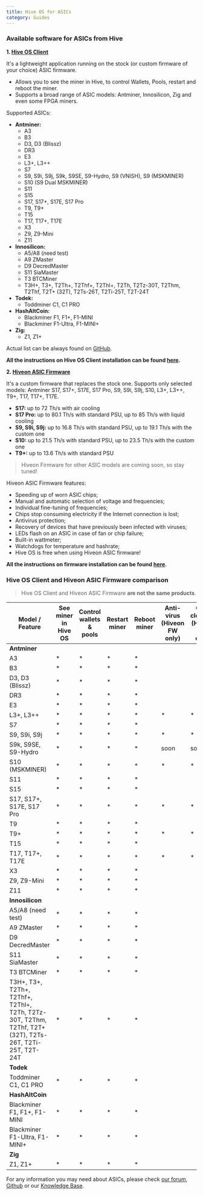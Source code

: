```yaml
---
title: Hive OS for ASICs
category: Guides
---
```


### Available software for ASICs from Hive
**1. [Hive OS Client](https://github.com/minershive/hiveos-asic/blob/master/README.md)**

It's a lightweight application running on the stock (or custom firmware of your choice) ASIC firmware.

- Allows you to see the miner in Hive, to control Wallets, Pools, restart and reboot the miner.
- Supports a broad range of ASIC models: Antminer, Innosilicon, Zig and even some FPGA miners.

Supported ASICs:
- **Antminer:**
	- A3
	- B3
	- D3, D3 (Blissz)
	- DR3
	- E3
	- L3+, L3++
	- S7
	- S9, S9i, S9j, S9k, S9SE, S9-Hydro, S9 (VNISH), S9 (MSKMINER)
	- S10 (S9 Dual MSKMINER)
	- S11
	- S15
	- S17, S17+, S17E, S17 Pro
	- T9, T9+
	- T15
	- T17, T17+, T17E
	- X3
	- Z9, Z9-Mini
	- Z11
- **Innosilicon:**
	- A5/A8 (need test)
	- A9 ZMaster
	- D9 DecredMaster
	- S11 SiaMaster
	- T3 BTCMiner
	- T3H+, T3+, T2Th+, T2Thf+, T2Thl+, T2Th, T2Tz-30T, T2Thm, T2Thf, T2T+ (32T), T2Ts-26T, T2Ti-25T, T2T-24T
- **Todek:**
	- Toddminer C1, C1 PRO
- **HashAltCoin:**
	- Blackminer F1, F1+, F1-MINI
	- Blackminer F1-Ultra, F1-MINI+
- **Zig:**
	- Z1, Z1+

Actual list can be always found on <a href="https://github.com/minershive/hiveos-asic">GitHub</a>.

**All the instructions on Hive OS Client installation can be found [here](https://hiveos.farm/guides-add-asic-to-hiveos).**

**2. [Hiveon ASIC Firmware](https://hiveos.farm/asic/)**

It's a custom firmware that replaces the stock one. Supports only selected models: Antminer S17, S17+, S17E, S17 Pro, S9, S9i, S9j, S10, L3+, L3++, T9+, T17, T17+, T17E.

- **S17:** up to 72 Th/s with air cooling
- **S17 Pro:** up to 80.1 Th/s with standard PSU, up to 85 Th/s with liquid cooling
- **S9, S9i, S9j:** up to 16.8 Th/s with standard PSU, up to 19.1 Th/s with the custom one
- **S10:** up to 21.5 Th/s with standard PSU, up to 23.5 Th/s with the custom one
- **T9+:** up to 13.6 Th/s with standard PSU

>Hiveon Firmware for other ASIC models are coming soon, so stay tuned!

Hiveon ASIC Firmware features:

* Speeding up of worn ASIC chips;
* Manual and automatic selection of voltage and frequencies;
* Individual fine-tuning of frequencies;
* Chips stop consuming electricity if the Internet connection is lost;
* Antivirus protection;
* Recovery of devices that have previously been infected with viruses;
* LEDs flash on an ASIC in case of fan or chip failure;
* Built-in wattmeter;
* Watchdogs for temperature and hashrate;
* Hive OS is free when using Hiveon ASIC firmware!

**All the instructions on firmware installation can be found [here](https://hiveos.farm/hiveon-asic-firmware).**

### Hive OS Client and Hiveon ASIC Firmware comparison

>Hive OS Client and Hiveon ASIC Firmware **are not the same products**.

|Model / Feature |	See miner in Hive OS |Control wallets & pools |	Restart miner	| Reboot miner	| Anti-virus (Hiveon FW only) |	Over clocking (Hiveon FW only) |	Under volting (Hiveon FW only) | Voltage adjustment (Hiveon FW only) |	Auto-tuning (Hiveon FW only)|
|----|----|-----|-----|-----|----|----|----|----|----|
|**Antminer**||||||||||
|A3|*|*|*|*|
|B3|*|*|*|*|
|D3, D3 (Blissz)|*|*|*|*|
|DR3|*|*|*|*|
|E3|*|*|*|*|
|L3+, L3++|*|*|*|*|*|*|*|*|*|*|
|S7|*|*|*|*|
|S9, S9i, S9j|*|*|*|*|*|*|*|*|*|*|
|S9k, S9SE, S9-Hydro|*|*|*|*|soon|soon|soon|soon|soon|
|S10 (MSKMINER)|*|*|*|*|*|*|*|*|*|*|
|S11|*|*|*|*|
|S15|*|*|*|*|
|S17, S17+, S17E, S17 Pro|*|*|*|*|*|*|*|*|*|*|
|T9|*|*|*|*|
|T9+|*|*|*|*|*|*|*|*|*|*|
|T15|*|*|*|*|
|T17, T17+, T17E|*|*|*|*|*|*|*|*|*|*|
|X3|*|*|*|*|
|Z9, Z9-Mini|*|*|*|*|
|Z11|*|*|*|*|
|**Innosilicon**|
|A5/A8 (need test)|*|*|*|*|
|A9 ZMaster|*|*|*|*|
|D9 DecredMaster|*|*|*|*|
|S11 SiaMaster|*|*|*|*|
|T3 BTCMiner|*|*|*|*|
|T3H+, T3+, T2Th+, T2Thf+, T2Thl+, T2Th, T2Tz-30T, T2Thm, T2Thf, T2T+ (32T), T2Ts-26T, T2Ti-25T, T2T-24T|*|*|*|*|
|**Todek**|
|Toddminer C1, C1 PRO|*|*|*|*|
|**HashAltCoin**|
|Blackminer F1, F1+, F1-MINI|*|*|*|*|
|Blackminer F1-Ultra, F1-MINI+|*|*|*|*|
|**Zig**|
|Z1, Z1+|*|*|*|*|

For any information you may need about ASICs, please check <a href="https://forum.hiveos.farm/c/asic">our forum</a>, [Github](https://github.com/minershive/hiveos-asic/blob/master/README.md) or our [Knowledge Base](https://hiveos.farm/knowledge-base).
